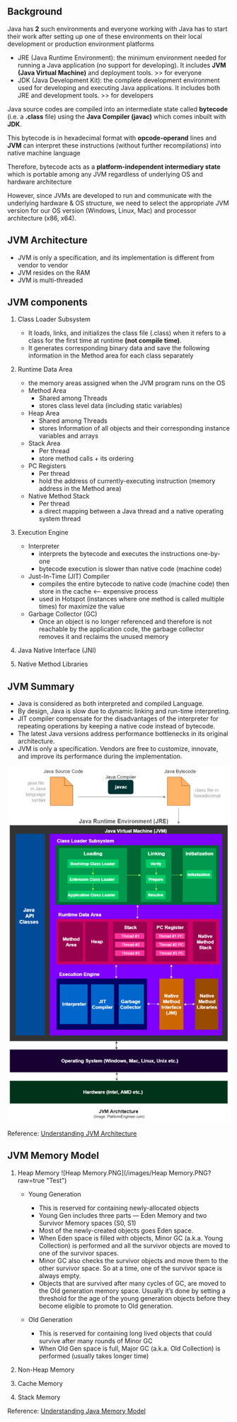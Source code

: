 ## Background

Java has **2** such environments and everyone working with Java has to start their work after setting up one of these environments on their local development or production environment platforms

* JRE (Java Runtime Environment): the minimum environment needed for running a Java application (no support for developing). It includes **JVM (Java Virtual Machine)** and deployment tools. >> for everyone 
* JDK (Java Development Kit): the complete development environment used for developing and executing Java applications. It includes both JRE and development tools. >> for developers


Java source codes are compiled into an intermediate state called **bytecode** (i.e. a **.class** file) using the **Java Compiler (javac)** which comes inbuilt with **JDK**.

This bytecode is in hexadecimal format with **opcode-operand** lines and **JVM** can interpret these instructions (without further recompilations) into native machine language

Therefore, bytecode acts as a **platform-independent intermediary state** which is portable among any JVM regardless of underlying OS and hardware architecture

However, since JVMs are developed to run and communicate with the underlying hardware & OS structure, we need to select the appropriate JVM version for our OS version (Windows, Linux, Mac) and processor architecture (x86, x64).

## JVM Architecture

* JVM is only a specification, and its implementation is different from vendor to vendor
* JVM resides on the RAM
* JVM is multi-threaded

## JVM components
1. Class Loader Subsystem
    * It loads, links, and initializes the class file (.class) when it refers to a class for the first time at runtime **(not compile time)**.
    * It generates corresponding binary data and save the following information in the Method area for each class separately
    
2. Runtime Data Area
    * the memory areas assigned when the JVM program runs on the OS
    * Method Area
      * Shared among Threads
      * stores class level data (including static variables)
    * Heap Area
      * Shared among Threads
      * stores Information of all objects and their corresponding instance variables and arrays
    * Stack Area
      * Per thread
      * store method calls + its ordering
    * PC Registers
      * Per thread
      * hold the address of currently-executing instruction (memory address in the Method area)
    * Native Method Stack
      * Per thread
      * a direct mapping between a Java thread and a native operating system thread
      
3. Execution Engine
    * Interpreter
      * interprets the bytecode and executes the instructions one-by-one
      * bytecode execution is slower than native code (machine code)
    * Just-In-Time (JIT) Compiler 
      * compiles the entire bytecode to native code (machine code) then store in the cache  <-- expensive process
      * used in Hotspot (instances where one method is called multiple times) for maximize the value
    * Garbage Collector (GC)
      * Once an object is no longer referenced and therefore is not reachable by the application code, the garbage collector removes it and reclaims the unused memory 
      
5. Java Native Interface (JNI)

6. Native Method Libraries
  
## JVM Summary
* Java is considered as both interpreted and compiled Language.
* By design, Java is slow due to dynamic linking and run-time interpreting.
* JIT compiler compensate for the disadvantages of the interpreter for repeating operations by keeping a native code instead of bytecode.
* The latest Java versions address performance bottlenecks in its original architecture.
* JVM is only a specification. Vendors are free to customize, innovate, and improve its performance during the implementation.


![JVM png](/images/JVM.png?raw=true "Test")

Reference:
[Understanding JVM Architecture](https://medium.com/platform-engineer/understanding-jvm-architecture-22c0ddf09722)


## JVM Memory Model
   1. Heap Memory
      ![Heap Memory.PNG](/images/Heap Memory.PNG?raw=true "Test")

      * Young Generation
         * This is reserved for containing newly-allocated objects
         * Young Gen includes three parts — Eden Memory and two Survivor Memory spaces (S0, S1)
         * Most of the newly-created objects goes Eden space.
         * When Eden space is filled with objects, Minor GC (a.k.a. Young Collection) is performed and all the survivor objects are moved to one of the survivor spaces.
         * Minor GC also checks the survivor objects and move them to the other survivor space. So at a time, one of the survivor space is always empty.
         * Objects that are survived after many cycles of GC, are moved to the Old generation memory space. Usually it’s done by setting a threshold for the age of the young generation objects before they become eligible to promote to Old generation.

      * Old Generation
         * This is reserved for containing long lived objects that could survive after many rounds of Minor GC
         * When Old Gen space is full, Major GC (a.k.a. Old Collection) is performed (usually takes longer time)

   2. Non-Heap Memory
   3. Cache Memory
   4. Stack Memory

Reference:
[Understanding Java Memory Model]([https://medium.com/platform-engineer/understanding-jvm-architecture-22c0ddf09722](https://medium.com/platform-engineer/understanding-java-memory-model-1d0863f6d973))
